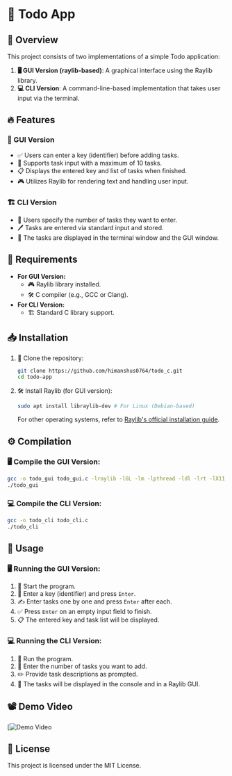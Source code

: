 # 📝 Todo App

## 🌟 Overview
This project consists of two implementations of a simple Todo application:
1. **🖥️ GUI Version (raylib-based)**: A graphical interface using the Raylib library.
2. **💻 CLI Version**: A command-line-based implementation that takes user input via the terminal.

## 🔥 Features
### 🎨 GUI Version
- ✅ Users can enter a key (identifier) before adding tasks.
- 📝 Supports task input with a maximum of 10 tasks.
- 📋 Displays the entered key and list of tasks when finished.
- 🎮 Utilizes Raylib for rendering text and handling user input.

### 🏗️ CLI Version
- 📌 Users specify the number of tasks they want to enter.
- 🖊️ Tasks are entered via standard input and stored.
- 📄 The tasks are displayed in the terminal window and the GUI window.

## 📌 Requirements
- **For GUI Version:**
  - 🎮 Raylib library installed.
  - 🛠️ C compiler (e.g., GCC or Clang).
- **For CLI Version:**
  - 🏗️ Standard C library support.

## 📥 Installation
1. 📂 Clone the repository:
   ```sh
   git clone https://github.com/himanshus0764/todo_c.git
   cd todo-app
   ```
2. 🛠️ Install Raylib (for GUI version):
   ```sh
   sudo apt install libraylib-dev # For Linux (Debian-based)
   ```
   For other operating systems, refer to [Raylib's official installation guide](https://www.raylib.com/).

## ⚙️ Compilation
### 🖥️ Compile the GUI Version:
```sh
gcc -o todo_gui todo_gui.c -lraylib -lGL -lm -lpthread -ldl -lrt -lX11
./todo_gui
```

### 💻 Compile the CLI Version:
```sh
gcc -o todo_cli todo_cli.c
./todo_cli
```

## 🚀 Usage
### 🖥️ Running the GUI Version:
1. 🏁 Start the program.
2. 🔑 Enter a key (identifier) and press `Enter`.
3. ✍️ Enter tasks one by one and press `Enter` after each.
4. ✅ Press `Enter` on an empty input field to finish.
5. 📋 The entered key and task list will be displayed.

### 💻 Running the CLI Version:
1. 🏁 Run the program.
2. 🔢 Enter the number of tasks you want to add.
3. ✏️ Provide task descriptions as prompted.
4. 📄 The tasks will be displayed in the console and in a Raylib GUI.

## 📽️ Demo Video
[![Demo Video](https://github.com/user-attachments/assets/e1c1e76a-988d-40a3-aee2-a43b0350a01c)


## 📜 License
This project is licensed under the MIT License.
